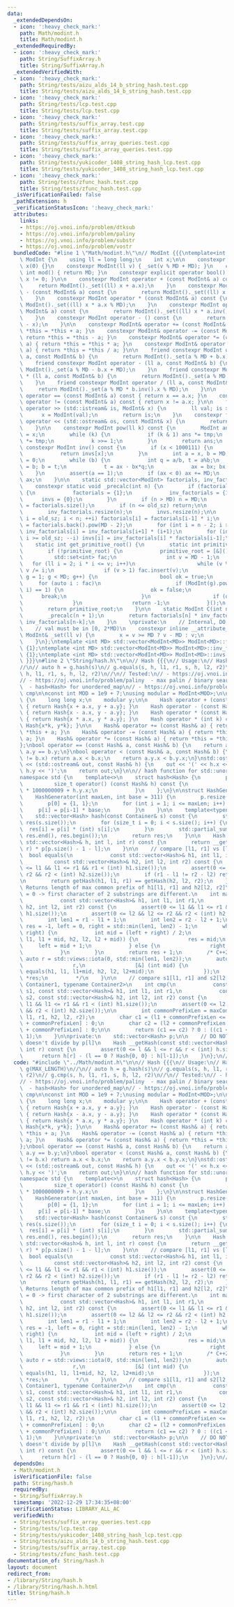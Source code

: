 ```yaml
---
data:
  _extendedDependsOn:
  - icon: ':heavy_check_mark:'
    path: Math/modint.h
    title: Math/modint.h
  _extendedRequiredBy:
  - icon: ':heavy_check_mark:'
    path: String/SuffixArray.h
    title: String/SuffixArray.h
  _extendedVerifiedWith:
  - icon: ':heavy_check_mark:'
    path: String/tests/aizu_alds_14_b_string_hash.test.cpp
    title: String/tests/aizu_alds_14_b_string_hash.test.cpp
  - icon: ':heavy_check_mark:'
    path: String/tests/lcp.test.cpp
    title: String/tests/lcp.test.cpp
  - icon: ':heavy_check_mark:'
    path: String/tests/suffix_array.test.cpp
    title: String/tests/suffix_array.test.cpp
  - icon: ':heavy_check_mark:'
    path: String/tests/suffix_array_queries.test.cpp
    title: String/tests/suffix_array_queries.test.cpp
  - icon: ':heavy_check_mark:'
    path: String/tests/yukicoder_1408_string_hash_lcp.test.cpp
    title: String/tests/yukicoder_1408_string_hash_lcp.test.cpp
  - icon: ':heavy_check_mark:'
    path: String/tests/zfunc_hash.test.cpp
    title: String/tests/zfunc_hash.test.cpp
  _isVerificationFailed: false
  _pathExtension: h
  _verificationStatusIcon: ':heavy_check_mark:'
  attributes:
    links:
    - https://oj.vnoi.info/problem/dtksub
    - https://oj.vnoi.info/problem/paliny
    - https://oj.vnoi.info/problem/substr
    - https://oj.vnoi.info/problem/vostr
  bundledCode: "#line 1 \"Math/modint.h\"\n// ModInt {{{\ntemplate<int MD> struct\
    \ ModInt {\n    using ll = long long;\n    int x;\n\n    constexpr ModInt() :\
    \ x(0) {}\n    constexpr ModInt(ll v) { _set(v % MD + MD); }\n    constexpr static\
    \ int mod() { return MD; }\n    constexpr explicit operator bool() const { return\
    \ x != 0; }\n\n    constexpr ModInt operator + (const ModInt& a) const {\n   \
    \     return ModInt()._set((ll) x + a.x);\n    }\n    constexpr ModInt operator\
    \ - (const ModInt& a) const {\n        return ModInt()._set((ll) x - a.x + MD);\n\
    \    }\n    constexpr ModInt operator * (const ModInt& a) const {\n        return\
    \ ModInt()._set((ll) x * a.x % MD);\n    }\n    constexpr ModInt operator / (const\
    \ ModInt& a) const {\n        return ModInt()._set((ll) x * a.inv().x % MD);\n\
    \    }\n    constexpr ModInt operator - () const {\n        return ModInt()._set(MD\
    \ - x);\n    }\n\n    constexpr ModInt& operator += (const ModInt& a) { return\
    \ *this = *this + a; }\n    constexpr ModInt& operator -= (const ModInt& a) {\
    \ return *this = *this - a; }\n    constexpr ModInt& operator *= (const ModInt&\
    \ a) { return *this = *this * a; }\n    constexpr ModInt& operator /= (const ModInt&\
    \ a) { return *this = *this / a; }\n\n    friend constexpr ModInt operator + (ll\
    \ a, const ModInt& b) {\n        return ModInt()._set(a % MD + b.x);\n    }\n\
    \    friend constexpr ModInt operator - (ll a, const ModInt& b) {\n        return\
    \ ModInt()._set(a % MD - b.x + MD);\n    }\n    friend constexpr ModInt operator\
    \ * (ll a, const ModInt& b) {\n        return ModInt()._set(a % MD * b.x % MD);\n\
    \    }\n    friend constexpr ModInt operator / (ll a, const ModInt& b) {\n   \
    \     return ModInt()._set(a % MD * b.inv().x % MD);\n    }\n\n    constexpr bool\
    \ operator == (const ModInt& a) const { return x == a.x; }\n    constexpr bool\
    \ operator != (const ModInt& a) const { return x != a.x; }\n\n    friend std::istream&\
    \ operator >> (std::istream& is, ModInt& x) {\n        ll val; is >> val;\n  \
    \      x = ModInt(val);\n        return is;\n    }\n    constexpr friend std::ostream&\
    \ operator << (std::ostream& os, const ModInt& x) {\n        return os << x.x;\n\
    \    }\n\n    constexpr ModInt pow(ll k) const {\n        ModInt ans = 1, tmp\
    \ = x;\n        while (k) {\n            if (k & 1) ans *= tmp;\n            tmp\
    \ *= tmp;\n            k >>= 1;\n        }\n        return ans;\n    }\n\n   \
    \ constexpr ModInt inv() const {\n        if (x < 1000111) {\n            _precalc(1000111);\n\
    \            return invs[x];\n        }\n        int a = x, b = MD, ax = 1, bx\
    \ = 0;\n        while (b) {\n            int q = a/b, t = a%b;\n            a\
    \ = b; b = t;\n            t = ax - bx*q;\n            ax = bx; bx = t;\n    \
    \    }\n        assert(a == 1);\n        if (ax < 0) ax += MD;\n        return\
    \ ax;\n    }\n\n    static std::vector<ModInt> factorials, inv_factorials, invs;\n\
    \    constexpr static void _precalc(int n) {\n        if (factorials.empty())\
    \ {\n            factorials = {1};\n            inv_factorials = {1};\n      \
    \      invs = {0};\n        }\n        if (n > MD) n = MD;\n        int old_sz\
    \ = factorials.size();\n        if (n <= old_sz) return;\n\n        factorials.resize(n);\n\
    \        inv_factorials.resize(n);\n        invs.resize(n);\n\n        for (int\
    \ i = old_sz; i < n; ++i) factorials[i] = factorials[i-1] * i;\n        inv_factorials[n-1]\
    \ = factorials.back().pow(MD - 2);\n        for (int i = n - 2; i >= old_sz; --i)\
    \ inv_factorials[i] = inv_factorials[i+1] * (i+1);\n        for (int i = n-1;\
    \ i >= old_sz; --i) invs[i] = inv_factorials[i] * factorials[i-1];\n    }\n\n\
    \    static int get_primitive_root() {\n        static int primitive_root = 0;\n\
    \        if (!primitive_root) {\n            primitive_root = [&]() {\n      \
    \          std::set<int> fac;\n                int v = MD - 1;\n             \
    \   for (ll i = 2; i * i <= v; i++)\n                    while (v % i == 0) fac.insert(i),\
    \ v /= i;\n                if (v > 1) fac.insert(v);\n                for (int\
    \ g = 1; g < MD; g++) {\n                    bool ok = true;\n               \
    \     for (auto i : fac)\n                        if (ModInt(g).pow((MD - 1) /\
    \ i) == 1) {\n                            ok = false;\n                      \
    \      break;\n                        }\n                    if (ok) return g;\n\
    \                }\n                return -1;\n            }();\n        }\n\
    \        return primitive_root;\n    }\n\n    static ModInt C(int n, int k) {\n\
    \        _precalc(n + 1);\n        return factorials[n] * inv_factorials[k] *\
    \ inv_factorials[n-k];\n    }\n    \nprivate:\n    // Internal, DO NOT USE.\n\
    \    // val must be in [0, 2*MD)\n    constexpr inline __attribute__((always_inline))\
    \ ModInt& _set(ll v) {\n        x = v >= MD ? v - MD : v;\n        return *this;\n\
    \    }\n};\ntemplate <int MD> std::vector<ModInt<MD>> ModInt<MD>::factorials =\
    \ {1};\ntemplate <int MD> std::vector<ModInt<MD>> ModInt<MD>::inv_factorials =\
    \ {1};\ntemplate <int MD> std::vector<ModInt<MD>> ModInt<MD>::invs = {0};\n//\
    \ }}}\n#line 2 \"String/hash.h\"\n\n// Hash {{{\n// Usage:\n// HashGenerator g(MAX_LENGTH)\n\
    //\n// auto h = g.hash(s)\n// g.equals(s, h, l1, r1, s, h, l2, r2)\n// g.cmp(s,\
    \ h, l1, r1, s, h, l2, r2)\n//\n// Tested:\n// - https://oj.vnoi.info/problem/substr\n\
    // - https://oj.vnoi.info/problem/paliny  - max palin / binary search\n// - https://oj.vnoi.info/problem/dtksub\
    \  - hash<Hash> for unordered_map\n// - https://oj.vnoi.info/problem/vostr   -\
    \ cmp\n\nconst int MOD = 1e9 + 7;\nusing modular = ModInt<MOD>;\n\nstruct Hash\
    \ {\n    long long x;\n    modular y;\n\n    Hash operator + (const Hash& a) const\
    \ { return Hash{x + a.x, y + a.y}; }\n    Hash operator - (const Hash& a) const\
    \ { return Hash{x - a.x, y - a.y}; }\n    Hash operator * (const Hash& a) const\
    \ { return Hash{x * a.x, y * a.y}; }\n    Hash operator * (int k) const { return\
    \ Hash{x*k, y*k}; }\n\n    Hash& operator += (const Hash& a) { return *this =\
    \ *this + a; }\n    Hash& operator -= (const Hash& a) { return *this = *this -\
    \ a; }\n    Hash& operator *= (const Hash& a) { return *this = *this * a; }\n\
    };\nbool operator == (const Hash& a, const Hash& b) {\n    return a.x == b.x &&\
    \ a.y == b.y;\n}\nbool operator < (const Hash& a, const Hash& b) {\n    if (a.x\
    \ != b.x) return a.x < b.x;\n    return a.y.x < b.y.x;\n}\nstd::ostream& operator\
    \ << (std::ostream& out, const Hash& h) {\n    out << '(' << h.x << \", \" <<\
    \ h.y << ')';\n    return out;\n}\n\n// hash function for std::unordered_map\n\
    namespace std {\n    template<>\n    struct hash<Hash> {\n        public:\n  \
    \          size_t operator() (const Hash& h) const {\n                return h.x\
    \ * 1000000009 + h.y.x;\n            }\n    };\n}\n\nstruct HashGenerator {\n\
    \    HashGenerator(int maxLen, int base = 311) {\n        p.resize(maxLen + 1);\n\
    \        p[0] = {1, 1};\n        for (int i = 1; i <= maxLen; i++) {\n       \
    \     p[i] = p[i-1] * base;\n        }\n    }\n\n    template<typename Container>\n\
    \    std::vector<Hash> hash(const Container& s) const {\n        std::vector<Hash>\
    \ res(s.size());\n        for (size_t i = 0; i < s.size(); i++) {\n          \
    \  res[i] = p[i] * (int) s[i];\n        }\n        std::partial_sum(res.begin(),\
    \ res.end(), res.begin());\n        return res;\n    }\n\n    Hash getHash(const\
    \ std::vector<Hash>& h, int l, int r) const {\n        return __getHash(h, l,\
    \ r) * p[p.size() - 1 - l];\n    }\n\n    // compare [l1, r1] vs [l2, r2]\n  \
    \  bool equals(\n            const std::vector<Hash>& h1, int l1, int r1,\n  \
    \          const std::vector<Hash>& h2, int l2, int r2) const {\n        assert(0\
    \ <= l1 && l1 <= r1 && r1 < (int) h1.size());\n        assert(0 <= l2 && l2 <=\
    \ r2 && r2 < (int) h2.size());\n        if (r1 - l1 != r2 - l2) return false;\n\
    \n        return getHash(h1, l1, r1) == getHash(h2, l2, r2);\n    }\n\n    //\
    \ Returns length of max common prefix of h1[l1, r1] and h2[l2, r2]\n    // length\
    \ = 0 -> first character of 2 substrings are different.\n    int maxCommonPrefix(\n\
    \            const std::vector<Hash>& h1, int l1, int r1,\n            const std::vector<Hash>&\
    \ h2, int l2, int r2) const {\n        assert(0 <= l1 && l1 <= r1 && r1 < (int)\
    \ h1.size());\n        assert(0 <= l2 && l2 <= r2 && r2 < (int) h2.size());\n\n\
    \        int len1 = r1 - l1 + 1;\n        int len2 = r2 - l2 + 1;\n\n        int\
    \ res = -1, left = 0, right = std::min(len1, len2) - 1;\n        while (left <=\
    \ right) {\n            int mid = (left + right) / 2;\n            if (equals(h1,\
    \ l1, l1 + mid, h2, l2, l2 + mid)) {\n                res = mid;\n           \
    \     left = mid + 1;\n            } else {\n                right = mid - 1;\n\
    \            }\n        }\n        return res + 1;\n        /* C++20\n       \
    \ auto r = std::views::iota(0, std::min(len1, len2));\n        auto res = std::ranges::partition_point(\n\
    \                r,\n                [&] (int mid) {\n                    return\
    \ equals(h1, l1, l1+mid, h2, l2, l2+mid);\n                });\n        return\
    \ *res;\n         */\n    }\n\n    // compare s1[l1, r1] and s2[l2, r2]\n    template<typename\
    \ Container1, typename Container2>\n    int cmp(\n            const Container1&\
    \ s1, const std::vector<Hash>& h1, int l1, int r1,\n            const Container2&\
    \ s2, const std::vector<Hash>& h2, int l2, int r2) const {\n        assert(0 <=\
    \ l1 && l1 <= r1 && r1 < (int) h1.size());\n        assert(0 <= l2 && l2 <= r2\
    \ && r2 < (int) h2.size());\n\n        int commonPrefixLen = maxCommonPrefix(h1,\
    \ l1, r1, h2, l2, r2);\n        char c1 = (l1 + commonPrefixLen <= r1) ? s1[l1\
    \ + commonPrefixLen] : 0;\n        char c2 = (l2 + commonPrefixLen <= r2) ? s2[l2\
    \ + commonPrefixLen] : 0;\n\n        return (c1 == c2) ? 0 : ((c1 < c2) ? -1 :\
    \ 1);\n    }\n\nprivate:\n    std::vector<Hash> p;\n\n    // DO NOT USE, this\
    \ doesn't divide by p[l]\n    Hash __getHash(const std::vector<Hash>& h, int l,\
    \ int r) const {\n        assert(0 <= l && l <= r && r < (int) h.size());\n  \
    \      return h[r] - (l == 0 ? Hash{0, 0} : h[l-1]);\n    }\n};\n// }}}\n"
  code: "#include \"../Math/modint.h\"\n\n// Hash {{{\n// Usage:\n// HashGenerator\
    \ g(MAX_LENGTH)\n//\n// auto h = g.hash(s)\n// g.equals(s, h, l1, r1, s, h, l2,\
    \ r2)\n// g.cmp(s, h, l1, r1, s, h, l2, r2)\n//\n// Tested:\n// - https://oj.vnoi.info/problem/substr\n\
    // - https://oj.vnoi.info/problem/paliny  - max palin / binary search\n// - https://oj.vnoi.info/problem/dtksub\
    \  - hash<Hash> for unordered_map\n// - https://oj.vnoi.info/problem/vostr   -\
    \ cmp\n\nconst int MOD = 1e9 + 7;\nusing modular = ModInt<MOD>;\n\nstruct Hash\
    \ {\n    long long x;\n    modular y;\n\n    Hash operator + (const Hash& a) const\
    \ { return Hash{x + a.x, y + a.y}; }\n    Hash operator - (const Hash& a) const\
    \ { return Hash{x - a.x, y - a.y}; }\n    Hash operator * (const Hash& a) const\
    \ { return Hash{x * a.x, y * a.y}; }\n    Hash operator * (int k) const { return\
    \ Hash{x*k, y*k}; }\n\n    Hash& operator += (const Hash& a) { return *this =\
    \ *this + a; }\n    Hash& operator -= (const Hash& a) { return *this = *this -\
    \ a; }\n    Hash& operator *= (const Hash& a) { return *this = *this * a; }\n\
    };\nbool operator == (const Hash& a, const Hash& b) {\n    return a.x == b.x &&\
    \ a.y == b.y;\n}\nbool operator < (const Hash& a, const Hash& b) {\n    if (a.x\
    \ != b.x) return a.x < b.x;\n    return a.y.x < b.y.x;\n}\nstd::ostream& operator\
    \ << (std::ostream& out, const Hash& h) {\n    out << '(' << h.x << \", \" <<\
    \ h.y << ')';\n    return out;\n}\n\n// hash function for std::unordered_map\n\
    namespace std {\n    template<>\n    struct hash<Hash> {\n        public:\n  \
    \          size_t operator() (const Hash& h) const {\n                return h.x\
    \ * 1000000009 + h.y.x;\n            }\n    };\n}\n\nstruct HashGenerator {\n\
    \    HashGenerator(int maxLen, int base = 311) {\n        p.resize(maxLen + 1);\n\
    \        p[0] = {1, 1};\n        for (int i = 1; i <= maxLen; i++) {\n       \
    \     p[i] = p[i-1] * base;\n        }\n    }\n\n    template<typename Container>\n\
    \    std::vector<Hash> hash(const Container& s) const {\n        std::vector<Hash>\
    \ res(s.size());\n        for (size_t i = 0; i < s.size(); i++) {\n          \
    \  res[i] = p[i] * (int) s[i];\n        }\n        std::partial_sum(res.begin(),\
    \ res.end(), res.begin());\n        return res;\n    }\n\n    Hash getHash(const\
    \ std::vector<Hash>& h, int l, int r) const {\n        return __getHash(h, l,\
    \ r) * p[p.size() - 1 - l];\n    }\n\n    // compare [l1, r1] vs [l2, r2]\n  \
    \  bool equals(\n            const std::vector<Hash>& h1, int l1, int r1,\n  \
    \          const std::vector<Hash>& h2, int l2, int r2) const {\n        assert(0\
    \ <= l1 && l1 <= r1 && r1 < (int) h1.size());\n        assert(0 <= l2 && l2 <=\
    \ r2 && r2 < (int) h2.size());\n        if (r1 - l1 != r2 - l2) return false;\n\
    \n        return getHash(h1, l1, r1) == getHash(h2, l2, r2);\n    }\n\n    //\
    \ Returns length of max common prefix of h1[l1, r1] and h2[l2, r2]\n    // length\
    \ = 0 -> first character of 2 substrings are different.\n    int maxCommonPrefix(\n\
    \            const std::vector<Hash>& h1, int l1, int r1,\n            const std::vector<Hash>&\
    \ h2, int l2, int r2) const {\n        assert(0 <= l1 && l1 <= r1 && r1 < (int)\
    \ h1.size());\n        assert(0 <= l2 && l2 <= r2 && r2 < (int) h2.size());\n\n\
    \        int len1 = r1 - l1 + 1;\n        int len2 = r2 - l2 + 1;\n\n        int\
    \ res = -1, left = 0, right = std::min(len1, len2) - 1;\n        while (left <=\
    \ right) {\n            int mid = (left + right) / 2;\n            if (equals(h1,\
    \ l1, l1 + mid, h2, l2, l2 + mid)) {\n                res = mid;\n           \
    \     left = mid + 1;\n            } else {\n                right = mid - 1;\n\
    \            }\n        }\n        return res + 1;\n        /* C++20\n       \
    \ auto r = std::views::iota(0, std::min(len1, len2));\n        auto res = std::ranges::partition_point(\n\
    \                r,\n                [&] (int mid) {\n                    return\
    \ equals(h1, l1, l1+mid, h2, l2, l2+mid);\n                });\n        return\
    \ *res;\n         */\n    }\n\n    // compare s1[l1, r1] and s2[l2, r2]\n    template<typename\
    \ Container1, typename Container2>\n    int cmp(\n            const Container1&\
    \ s1, const std::vector<Hash>& h1, int l1, int r1,\n            const Container2&\
    \ s2, const std::vector<Hash>& h2, int l2, int r2) const {\n        assert(0 <=\
    \ l1 && l1 <= r1 && r1 < (int) h1.size());\n        assert(0 <= l2 && l2 <= r2\
    \ && r2 < (int) h2.size());\n\n        int commonPrefixLen = maxCommonPrefix(h1,\
    \ l1, r1, h2, l2, r2);\n        char c1 = (l1 + commonPrefixLen <= r1) ? s1[l1\
    \ + commonPrefixLen] : 0;\n        char c2 = (l2 + commonPrefixLen <= r2) ? s2[l2\
    \ + commonPrefixLen] : 0;\n\n        return (c1 == c2) ? 0 : ((c1 < c2) ? -1 :\
    \ 1);\n    }\n\nprivate:\n    std::vector<Hash> p;\n\n    // DO NOT USE, this\
    \ doesn't divide by p[l]\n    Hash __getHash(const std::vector<Hash>& h, int l,\
    \ int r) const {\n        assert(0 <= l && l <= r && r < (int) h.size());\n  \
    \      return h[r] - (l == 0 ? Hash{0, 0} : h[l-1]);\n    }\n};\n// }}}\n"
  dependsOn:
  - Math/modint.h
  isVerificationFile: false
  path: String/hash.h
  requiredBy:
  - String/SuffixArray.h
  timestamp: '2022-12-29 17:34:35+08:00'
  verificationStatus: LIBRARY_ALL_AC
  verifiedWith:
  - String/tests/suffix_array_queries.test.cpp
  - String/tests/lcp.test.cpp
  - String/tests/yukicoder_1408_string_hash_lcp.test.cpp
  - String/tests/aizu_alds_14_b_string_hash.test.cpp
  - String/tests/suffix_array.test.cpp
  - String/tests/zfunc_hash.test.cpp
documentation_of: String/hash.h
layout: document
redirect_from:
- /library/String/hash.h
- /library/String/hash.h.html
title: String/hash.h
---
```

